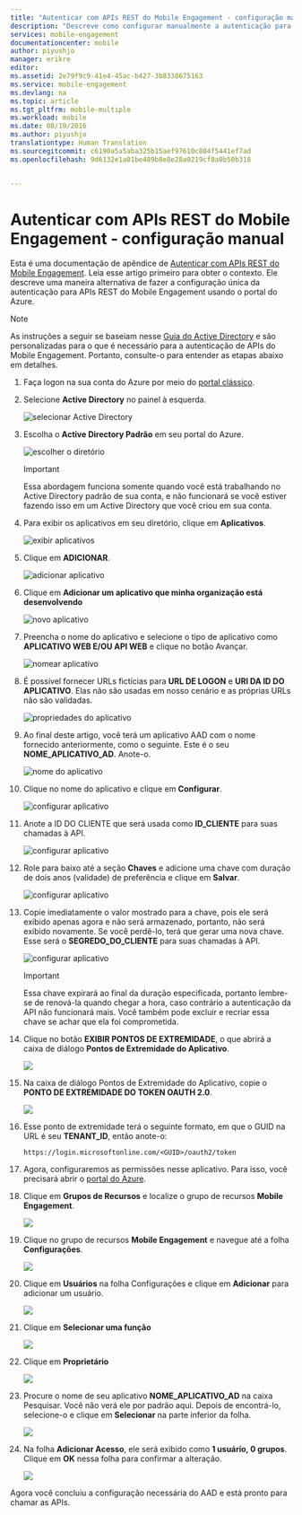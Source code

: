 ```yaml
---
title: "Autenticar com APIs REST do Mobile Engagement - configuração manual"
description: "Descreve como configurar manualmente a autenticação para APIs REST do Mobile Engagement"
services: mobile-engagement
documentationcenter: mobile
author: piyushjo
manager: erikre
editor: 
ms.assetid: 2e79f9c9-41e4-45ac-b427-3b8338675163
ms.service: mobile-engagement
ms.devlang: na
ms.topic: article
ms.tgt_pltfrm: mobile-multiple
ms.workload: mobile
ms.date: 08/19/2016
ms.author: piyushjo
translationtype: Human Translation
ms.sourcegitcommit: c6190a5a5aba325b15aef97610c804f5441ef7ad
ms.openlocfilehash: 9d6132e1a01be489b8e8e28a0219cf8a0b50b318


---
```

# <a name="authenticate-with-mobile-engagement-rest-apis---manual-setup"></a>Autenticar com APIs REST do Mobile Engagement - configuração manual
Esta é uma documentação de apêndice de [Autenticar com APIs REST do Mobile Engagement](mobile-engagement-api-authentication.md). Leia esse artigo primeiro para obter o contexto. Ele descreve uma maneira alternativa de fazer a configuração única da autenticação para APIs REST do Mobile Engagement usando o portal do Azure. 

> [!NOTE]
> As instruções a seguir se baseiam nesse [Guia do Active Directory](../azure-resource-manager/resource-group-create-service-principal-portal.md) e são personalizadas para o que é necessário para a autenticação de APIs do Mobile Engagement. Portanto, consulte-o para entender as etapas abaixo em detalhes. 
> 
> 

1. Faça logon na sua conta do Azure por meio do [portal clássico](https://manage.windowsazure.com/).
2. Selecione **Active Directory** no painel à esquerda.
   
     ![selecionar Active Directory][1]
3. Escolha o **Active Directory Padrão** em seu portal do Azure. 
   
     ![escolher o diretório][2]
   
   > [!IMPORTANT]
   > Essa abordagem funciona somente quando você está trabalhando no Active Directory padrão de sua conta, e não funcionará se você estiver fazendo isso em um Active Directory que você criou em sua conta. 
   > 
   > 
4. Para exibir os aplicativos em seu diretório, clique em **Aplicativos**.
   
     ![exibir aplicativos][3]
5. Clique em **ADICIONAR**. 
   
     ![adicionar aplicativo][4]
6. Clique em **Adicionar um aplicativo que minha organização está desenvolvendo**
   
     ![novo aplicativo][5]
7. Preencha o nome do aplicativo e selecione o tipo de aplicativo como **APLICATIVO WEB E/OU API WEB** e clique no botão Avançar.
   
     ![nomear aplicativo][6]
8. É possível fornecer URLs fictícias para **URL DE LOGON** e **URI DA ID DO APLICATIVO**. Elas não são usadas em nosso cenário e as próprias URLs não são validadas.  
   
     ![propriedades do aplicativo][7]
9. Ao final deste artigo, você terá um aplicativo AAD com o nome fornecido anteriormente, como o seguinte. Este é o seu **NOME\_APLICATIVO\_AD**. Anote-o.  
   
     ![nome do aplicativo][8]
10. Clique no nome do aplicativo e clique em **Configurar**.
    
      ![configurar aplicativo][9]
11. Anote a ID DO CLIENTE que será usada como **ID\_CLIENTE** para suas chamadas à API. 
    
     ![configurar aplicativo][10]
12. Role para baixo até a seção **Chaves** e adicione uma chave com duração de dois anos (validade) de preferência e clique em **Salvar**. 
    
     ![configurar aplicativo][11]
13. Copie imediatamente o valor mostrado para a chave, pois ele será exibido apenas agora e não será armazenado, portanto, não será exibido novamente. Se você perdê-lo, terá que gerar uma nova chave. Esse será o **SEGREDO_DO_CLIENTE** para suas chamadas à API. 
    
     ![configurar aplicativo][12]
    
    > [!IMPORTANT]
    > Essa chave expirará ao final da duração especificada, portanto lembre-se de renová-la quando chegar a hora, caso contrário a autenticação da API não funcionará mais. Você também pode excluir e recriar essa chave se achar que ela foi comprometida.
    > 
    > 
14. Clique no botão **EXIBIR PONTOS DE EXTREMIDADE**, o que abrirá a caixa de diálogo **Pontos de Extremidade do Aplicativo**. 
    
    ![][13]
15. Na caixa de diálogo Pontos de Extremidade do Aplicativo, copie o **PONTO DE EXTREMIDADE DO TOKEN OAUTH 2.0**. 
    
    ![][14]
16. Esse ponto de extremidade terá o seguinte formato, em que o GUID na URL é seu **TENANT_ID**, então anote-o: 
    
        https://login.microsoftonline.com/<GUID>/oauth2/token
17. Agora, configuraremos as permissões nesse aplicativo. Para isso, você precisará abrir o [portal do Azure](https://portal.azure.com). 
18. Clique em **Grupos de Recursos** e localize o grupo de recursos **Mobile Engagement**.  
    
    ![][15]
19. Clique no grupo de recursos **Mobile Engagement** e navegue até a folha **Configurações**. 
    
    ![][16]
20. Clique em **Usuários** na folha Configurações e clique em **Adicionar** para adicionar um usuário. 
    
    ![][17]
21. Clique em **Selecionar uma função**
    
    ![][18]
22. Clique em **Proprietário**
    
    ![][19]
23. Procure o nome de seu aplicativo **NOME\_APLICATIVO\_AD** na caixa Pesquisar. Você não verá ele por padrão aqui. Depois de encontrá-lo, selecione-o e clique em **Selecionar** na parte inferior da folha. 
    
    ![][20]
24. Na folha **Adicionar Acesso**, ele será exibido como **1 usuário, 0 grupos**. Clique em **OK** nessa folha para confirmar a alteração. 
    
    ![][21]

Agora você concluiu a configuração necessária do AAD e está pronto para chamar as APIs. 

<!-- Images -->
[1]: ./media/mobile-engagement-api-authentication-manual/active-directory.png
[2]: ./media/mobile-engagement-api-authentication-manual/active-directory-details.png
[3]: ./media/mobile-engagement-api-authentication-manual/view-applications.png
[4]: ./media/mobile-engagement-api-authentication-manual/add-icon.png
[5]: ./media/mobile-engagement-api-authentication-manual/what-do-you-want-to-do.png
[6]: ./media/mobile-engagement-api-authentication-manual/tell-us-about-your-application.png
[7]: ./media/mobile-engagement-api-authentication-manual/app-properties.png
[8]: ./media/mobile-engagement-api-authentication-manual/aad-app.png
[9]: ./media/mobile-engagement-api-authentication-manual/configure-menu.png
[10]: ./media/mobile-engagement-api-authentication-manual/client-id.png
[11]: ./media/mobile-engagement-api-authentication-manual/client_secret.png
[12]: ./media/mobile-engagement-api-authentication-manual/keys.png
[13]: ./media/mobile-engagement-api-authentication-manual/view-endpoints.png
[14]: ./media/mobile-engagement-api-authentication-manual/app-endpoints.png
[15]: ./media/mobile-engagement-api-authentication-manual/resource-groups.png
[16]: ./media/mobile-engagement-api-authentication-manual/resource-groups-settings.png
[17]: ./media/mobile-engagement-api-authentication-manual/add-users.png
[18]: ./media/mobile-engagement-api-authentication-manual/add-role.png
[19]: ./media/mobile-engagement-api-authentication-manual/select-role.png
[20]: ./media/mobile-engagement-api-authentication-manual/add-user-select.png
[21]: ./media/mobile-engagement-api-authentication-manual/add-access-final.png






<!--HONumber=Feb17_HO3-->


